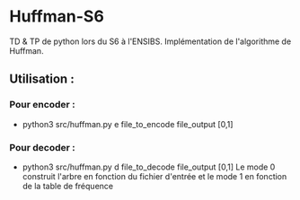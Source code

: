 # Huffman-S6
TD &amp; TP de python lors du S6 à l'ENSIBS. Implémentation de l'algorithme de Huffman.

## Utilisation :

### Pour encoder :
- python3 src/huffman.py e file_to_encode file_output [0,1]
### Pour decoder :
- python3 src/huffman.py d file_to_decode file_output [0,1]
Le mode 0 construit l'arbre en fonction du fichier d'entrée et le mode 1 en fonction de la table de fréquence